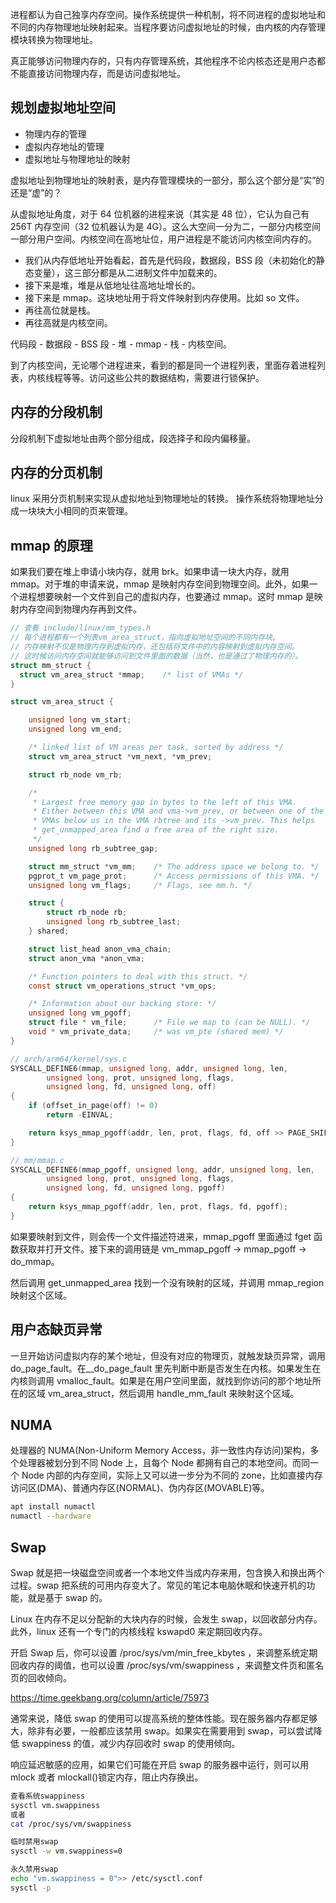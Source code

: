 进程都认为自己独享内存空间。操作系统提供一种机制，将不同进程的虚拟地址和不同的内存物理地址映射起来。当程序要访问虚拟地址的时候，由内核的内存管理模块转换为物理地址。

真正能够访问物理内存的，只有内存管理系统，其他程序不论内核态还是用户态都不能直接访问物理内存，而是访问虚拟地址。

## 规划虚拟地址空间

- 物理内存的管理
- 虚拟内存地址的管理
- 虚拟地址与物理地址的映射

虚拟地址到物理地址的映射表，是内存管理模块的一部分，那么这个部分是“实”的还是“虚”的？

从虚拟地址角度，对于 64 位机器的进程来说（其实是 48 位），它认为自己有 256T 内存空间（32 位机器认为是 4G）。这么大空间一分为二，一部分内核空间一部分用户空间。内核空间在高地址位，用户进程是不能访问内核空间内存的。

- 我们从内存低地址开始看起，首先是代码段，数据段，BSS 段（未初始化的静态变量），这三部分都是从二进制文件中加载来的。
- 接下来是堆，堆是从低地址往高地址增长的。
- 接下来是 mmap。这块地址用于将文件映射到内存使用。比如 so 文件。
- 再往高位就是栈。
- 再往高就是内核空间。

代码段 - 数据段 - BSS 段 - 堆 - mmap - 栈 - 内核空间。

到了内核空间，无论哪个进程进来，看到的都是同一个进程列表，里面存着进程列表，内核线程等等。访问这些公共的数据结构，需要进行锁保护。

## 内存的分段机制

分段机制下虚拟地址由两个部分组成，段选择子和段内偏移量。

## 内存的分页机制

linux 采用分页机制来实现从虚拟地址到物理地址的转换。
操作系统将物理地址分成一块块大小相同的页来管理。

## mmap 的原理

如果我们要在堆上申请小块内存，就用 brk。如果申请一块大内存，就用 mmap。对于堆的申请来说，mmap 是映射内存空间到物理空间。此外，如果一个进程想要映射一个文件到自己的虚拟内存，也要通过 mmap。这时 mmap 是映射内存空间到物理内存再到文件。

```c
// 查看 include/linux/mm_types.h
// 每个进程都有一个列表vm_area_struct，指向虚拟地址空间的不同内存块。
// 内存映射不仅是物理内存到虚拟内存，还包括将文件中的内容映射到虚拟内存空间。
// 这时候访问内存空间就能够访问到文件里面的数据（当然，也是通过了物理内存的）。
struct mm_struct {
  struct vm_area_struct *mmap;    /* list of VMAs */
}

struct vm_area_struct {

	unsigned long vm_start;
	unsigned long vm_end;

	/* linked list of VM areas per task, sorted by address */
	struct vm_area_struct *vm_next, *vm_prev;

	struct rb_node vm_rb;

	/*
	 * Largest free memory gap in bytes to the left of this VMA.
	 * Either between this VMA and vma->vm_prev, or between one of the
	 * VMAs below us in the VMA rbtree and its ->vm_prev. This helps
	 * get_unmapped_area find a free area of the right size.
	 */
	unsigned long rb_subtree_gap;

	struct mm_struct *vm_mm;	/* The address space we belong to. */
	pgprot_t vm_page_prot;		/* Access permissions of this VMA. */
	unsigned long vm_flags;		/* Flags, see mm.h. */

	struct {
		struct rb_node rb;
		unsigned long rb_subtree_last;
	} shared;

	struct list_head anon_vma_chain;
	struct anon_vma *anon_vma;

	/* Function pointers to deal with this struct. */
	const struct vm_operations_struct *vm_ops;

	/* Information about our backing store: */
	unsigned long vm_pgoff;
	struct file * vm_file;		/* File we map to (can be NULL). */
	void * vm_private_data;		/* was vm_pte (shared mem) */
}
```

```c
// arch/arm64/kernel/sys.c
SYSCALL_DEFINE6(mmap, unsigned long, addr, unsigned long, len,
		unsigned long, prot, unsigned long, flags,
		unsigned long, fd, unsigned long, off)
{
	if (offset_in_page(off) != 0)
		return -EINVAL;

	return ksys_mmap_pgoff(addr, len, prot, flags, fd, off >> PAGE_SHIFT);
}

// mm/mmap.c
SYSCALL_DEFINE6(mmap_pgoff, unsigned long, addr, unsigned long, len,
		unsigned long, prot, unsigned long, flags,
		unsigned long, fd, unsigned long, pgoff)
{
	return ksys_mmap_pgoff(addr, len, prot, flags, fd, pgoff);
}
```

如果要映射到文件，则会传一个文件描述符进来，mmap_pgoff 里面通过 fget 函数获取并打开文件。接下来的调用链是 vm_mmap_pgoff -> mmap_pgoff -> do_mmap。

然后调用 get_unmapped_area 找到一个没有映射的区域，并调用 mmap_region 映射这个区域。

## 用户态缺页异常

一旦开始访问虚拟内存的某个地址，但没有对应的物理页，就触发缺页异常，调用 do_page_fault。在\_\_do_page_fault 里先判断中断是否发生在内核。如果发生在内核则调用 vmalloc_fault。如果是在用户空间里面，就找到你访问的那个地址所在的区域 vm_area_struct，然后调用 handle_mm_fault 来映射这个区域。

## NUMA

处理器的 NUMA(Non-Uniform Memory Access，非一致性内存访问)架构，多个处理器被划分到不同 Node 上，且每个 Node 都拥有自己的本地空间。而同一个 Node 内部的内存空间，实际上又可以进一步分为不同的 zone，比如直接内存访问区(DMA)、普通内存区(NORMAL)、伪内存区(MOVABLE)等。

```sh
apt install numactl
numactl --hardware
```

## Swap

Swap 就是把一块磁盘空间或者一个本地文件当成内存来用，包含换入和换出两个过程。swap 把系统的可用内存变大了。常见的笔记本电脑休眠和快速开机的功能，就是基于 swap 的。

Linux 在内存不足以分配新的大块内存的时候，会发生 swap，以回收部分内存。此外，linux 还有一个专门的内核线程 kswapd0 来定期回收内存。

开启 Swap 后，你可以设置 /proc/sys/vm/min_free_kbytes ，来调整系统定期回收内存的阈值，也可以设置 /proc/sys/vm/swappiness ，来调整文件页和匿名页的回收倾向。

https://time.geekbang.org/column/article/75973

通常来说，降低 swap 的使用可以提高系统的整体性能。现在服务器内存都足够大，除非有必要，一般都应该禁用 swap。如果实在需要用到 swap，可以尝试降低 swappiness 的值，减少内存回收时 swap 的使用倾向。

响应延迟敏感的应用，如果它们可能在开启 swap 的服务器中运行，则可以用 mlock 或者 mlockall()锁定内存，阻止内存换出。

```sh
查看系统swappiness
sysctl vm.swappiness
或者
cat /proc/sys/vm/swappiness

临时禁用swap
sysctl -w vm.swappiness=0

永久禁用swap
echo "vm.swappiness = 0">> /etc/sysctl.conf
sysctl -p
```
